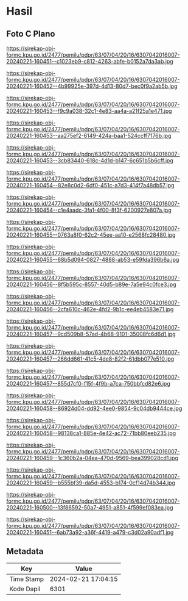 # Hasil

## Foto C Plano

https://sirekap-obj-formc.kpu.go.id/2477/pemilu/pdpr/63/07/04/20/16/6307042016007-20240221-160451--c1023eb9-c812-4263-abfe-b0152a7da3ab.jpg

https://sirekap-obj-formc.kpu.go.id/2477/pemilu/pdpr/63/07/04/20/16/6307042016007-20240221-160452--4b99925e-397d-4d13-80d7-bec0f9a2ab5b.jpg

https://sirekap-obj-formc.kpu.go.id/2477/pemilu/pdpr/63/07/04/20/16/6307042016007-20240221-160453--f9c9a038-32c1-4e83-aa4a-a21f25a1e471.jpg

https://sirekap-obj-formc.kpu.go.id/2477/pemilu/pdpr/63/07/04/20/16/6307042016007-20240221-160453--aa275ef2-6149-424a-baa1-524ccff7176b.jpg

https://sirekap-obj-formc.kpu.go.id/2477/pemilu/pdpr/63/07/04/20/16/6307042016007-20240221-160453--3cb83440-618c-4d1d-b147-6c651b5b6cff.jpg

https://sirekap-obj-formc.kpu.go.id/2477/pemilu/pdpr/63/07/04/20/16/6307042016007-20240221-160454--82e8c0d2-6df0-451c-a7d3-414f7a48db57.jpg

https://sirekap-obj-formc.kpu.go.id/2477/pemilu/pdpr/63/07/04/20/16/6307042016007-20240221-160454--c1e4aadc-3fa1-4f00-8f3f-6200927e807a.jpg

https://sirekap-obj-formc.kpu.go.id/2477/pemilu/pdpr/63/07/04/20/16/6307042016007-20240221-160455--0763a8f0-62c2-45ee-aa10-e2568fc28480.jpg

https://sirekap-obj-formc.kpu.go.id/2477/pemilu/pdpr/63/07/04/20/16/6307042016007-20240221-160455--68b5d094-0827-4888-ab53-e59fda396b6a.jpg

https://sirekap-obj-formc.kpu.go.id/2477/pemilu/pdpr/63/07/04/20/16/6307042016007-20240221-160456--8f5b595c-8557-40d5-b89e-7a5e94c0fce3.jpg

https://sirekap-obj-formc.kpu.go.id/2477/pemilu/pdpr/63/07/04/20/16/6307042016007-20240221-160456--2cfa610c-462e-4fd2-9b1c-ee4eb4583e71.jpg

https://sirekap-obj-formc.kpu.go.id/2477/pemilu/pdpr/63/07/04/20/16/6307042016007-20240221-160457--9cd509b8-57ad-4b68-9101-35008fc6d6d1.jpg

https://sirekap-obj-formc.kpu.go.id/2477/pemilu/pdpr/63/07/04/20/16/6307042016007-20240221-160457--266dd661-41c5-4de8-82f2-61dbb077e510.jpg

https://sirekap-obj-formc.kpu.go.id/2477/pemilu/pdpr/63/07/04/20/16/6307042016007-20240221-160457--855d7cf0-f15f-4f9b-a7ca-750bbfcd82e6.jpg

https://sirekap-obj-formc.kpu.go.id/2477/pemilu/pdpr/63/07/04/20/16/6307042016007-20240221-160458--86924d04-dd92-4ee0-9854-9c04db9444ce.jpg

https://sirekap-obj-formc.kpu.go.id/2477/pemilu/pdpr/63/07/04/20/16/6307042016007-20240221-160458--98138ca1-885e-4e42-ac72-71bb80eeb235.jpg

https://sirekap-obj-formc.kpu.go.id/2477/pemilu/pdpr/63/07/04/20/16/6307042016007-20240221-160459--1c360b2a-04ea-470d-9569-bea399028cd1.jpg

https://sirekap-obj-formc.kpu.go.id/2477/pemilu/pdpr/63/07/04/20/16/6307042016007-20240221-160459--b555bf39-da5d-4553-b174-0cf14d74b344.jpg

https://sirekap-obj-formc.kpu.go.id/2477/pemilu/pdpr/63/07/04/20/16/6307042016007-20240221-160500--13f86592-50a7-4951-a851-4f599ef083ea.jpg

https://sirekap-obj-formc.kpu.go.id/2477/pemilu/pdpr/63/07/04/20/16/6307042016007-20240221-160451--6ab73a92-a36f-4419-a479-c3d02a90adf1.jpg


## Metadata

| Key        | Value               |
| ---------- | ------------------- |
| Time Stamp | 2024-02-21 17:04:15 |
| Kode Dapil | 6301                |



